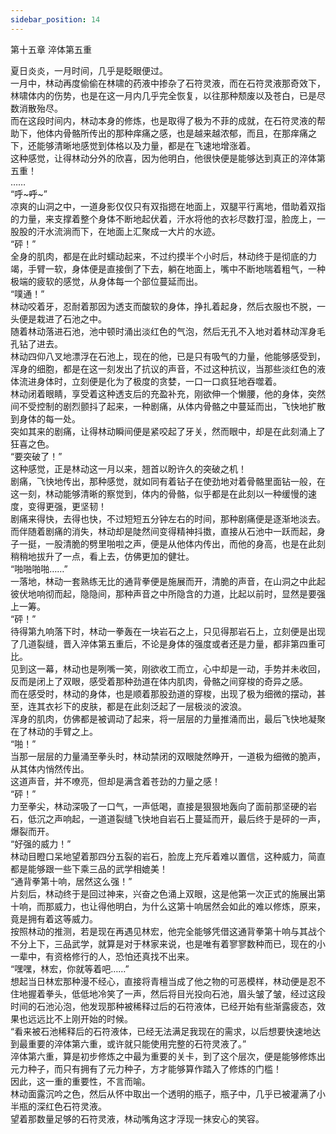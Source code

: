 ```yaml
---
sidebar_position: 14
---
```

 第十五章 淬体第五重


夏日炎炎，一月时间，几乎是眨眼便过。  
一月中，林动再度偷偷在林啸的药液中掺杂了石符灵液，而在石符灵液那奇效下，林啸体内的伤势，也是在这一月内几乎完全恢复，以往那种颓废以及苍白，已是尽数消散殆尽。  
而在这段时间内，林动本身的修炼，也是取得了极为不菲的成就，在石符灵液的帮助下，他体内骨骼所传出的那种痒痛之感，也是越来越浓郁，而且，在那痒痛之下，还能够清晰地感觉到体格以及力量，都是在飞速地增涨着。  
这种感觉，让得林动分外的欣喜，因为他明白，他很快便是能够达到真正的淬体第五重！  
……  
“呼~~~呼~~~”  
凉爽的山洞之中，一道身影仅仅只有双指摁在地面上，双腿平行离地，借助着双指的力量，来支撑着整个身体不断地起伏着，汗水将他的衣衫尽数打湿，脸庞上，一股股的汗水流淌而下，在地面上汇聚成一大片的水迹。  
“砰！”  
全身的肌肉，都是在此时蠕动起来，不过约摸半个小时后，林动终于是彻底的力竭，手臂一软，身体便是直接倒了下去，躺在地面上，嘴中不断地喘着粗气，一种极端的疲软的感觉，从身体每一个部位蔓延而出。  
“噗通！”  
林动咬着牙，忍耐着那因为透支而酸软的身体，挣扎着起身，然后衣服也不脱，一头便是栽进了石池之中。  
随着林动落进石池，池中顿时涌出淡红色的气泡，然后无孔不入地对着林动浑身毛孔钻了进去。  
林动四仰八叉地漂浮在石池上，现在的他，已是只有吸气的力量，他能够感受到，浑身的细胞，都是在这一刻发出了抗议的声音，不过这种抗议，当那些淡红色的液体流进身体时，立刻便是化为了极度的贪婪，一口一口疯狂地吞噬着。  
林动闭着眼睛，享受着这种透支后的充盈补充，刚欲伸一个懒腰，他的身体，突然间不受控制的剧烈颤抖了起来，一种剧痛，从体内骨骼之中蔓延而出，飞快地扩散到身体的每一处。  
突如其来的剧痛，让得林动瞬间便是紧咬起了牙关，然而眼中，却是在此刻涌上了狂喜之色。  
“要突破了！”  
这种感觉，正是林动这一月以来，翘首以盼许久的突破之机！  
剧痛，飞快地传出，那种感觉，就如同有着钻子在使劲地对着骨骼里面钻一般，在这一刻，林动能够清晰的察觉到，体内的骨骼，似乎都是在此刻以一种缓慢的速度，变得更强，更坚韧！  
剧痛来得快，去得也快，不过短短五分钟左右的时间，那种剧痛便是逐渐地淡去。  
而伴随着剧痛的消失，林动却是陡然间变得精神抖擞，直接从石池中一跃而起，身子一挺，一股清脆的劈里啪啦之声，便是从他体内传出，而他的身高，也是在此刻稍稍地拔升了一点，看上去，仿佛更加的健壮。  
“啪啪啪啪……”  
一落地，林动一套熟练无比的通背拳便是施展而开，清脆的声音，在山洞之中此起彼伏地响彻而起，隐隐间，那种声音之中所隐含的力道，比起以前时，显然是要强上一筹。  
“砰！”  
待得第九响落下时，林动一拳轰在一块岩石之上，只见得那岩石上，立刻便是出现了几道裂缝，晋入淬体第五重后，不论是身体的强度或者还是力量，都非第四重可比。  
见到这一幕，林动也是咧嘴一笑，刚欲收工而立，心中却是一动，手势并未收回，反而是闭上了双眼，感受着那种劲道在体内肌肉，骨骼之间穿梭的奇异之感。  
而在感受时，林动的身体，也是顺着那股劲道的穿梭，出现了极为细微的摆动，甚至，连其衣衫下的皮肤，都是在此刻泛起了一层极淡的波浪。  
浑身的肌肉，仿佛都是被调动了起来，将一层层的力量推涌而出，最后飞快地凝聚在了林动的手臂之上。  
“啪！”  
当那一层层的力量涌至拳头时，林动禁闭的双眼陡然睁开，一道极为细微的脆声，从其体内悄然传出。  
这道声音，并不嘹亮，但却是满含着苍劲的力量之感！  
“砰！”  
力至拳尖，林动深吸了一口气，一声低喝，直接是狠狠地轰向了面前那坚硬的岩石，低沉之声响起，一道道裂缝飞快地自岩石上蔓延而开，最后终于是砰的一声，爆裂而开。  
“好强的威力！”  
林动目瞪口呆地望着那四分五裂的岩石，脸庞上充斥着难以置信，这种威力，简直都是能够跟一些下乘三品的武学相媲美！  
“通背拳第十响，居然这么强！”  
片刻后，林动终于是回过神来，兴奋之色涌上双眼，这是他第一次正式的施展出第十响，而那威力，也让得他明白，为什么这第十响居然会如此的难以修炼，原来，竟是拥有着这等威力。  
按照林动的推测，若是现在再遇见林宏，他完全能够凭借这通背拳第十响与其战个不分上下，三品武学，就算是对于林家来说，也是唯有着寥寥数种而已，现在的小一辈中，有资格修行的人，恐怕还真找不出来。  
“嘿嘿，林宏，你就等着吧……”  
想起当日林宏那种漫不经心，直接将青檀当成了他之物的可恶模样，林动便是忍不住地握着拳头，低低地冷笑了一声，然后将目光投向石池，眉头皱了皱，经过这段时间的石池沁泡，他发现那种被稀释过后的石符液体，已经开始有些渐露疲态，效果也远远比不上刚开始的时候。  
“看来被石池稀释后的石符液体，已经无法满足我现在的需求，以后想要快速地达到最重要的淬体第六重，或许就只能使用完整的石符灵液了。”  
淬体第六重，算是初步修炼之中最为重要的关卡，到了这个层次，便是能够修炼出元力种子，而只有拥有了元力种子，方才能够算作踏入了修炼的门槛！  
因此，这一重的重要性，不言而喻。  
林动面露沉吟之色，然后从怀中取出一个透明的瓶子，瓶子中，几乎已被灌满了小半瓶的深红色石符灵液。  
望着那数量足够的石符灵液，林动嘴角这才浮现一抹安心的笑容。  
  
  
